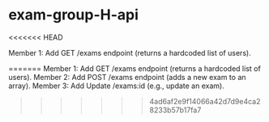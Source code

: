# exam-group-H-api

<<<<<<< HEAD


Member 1: Add GET /exams endpoint (returns a hardcoded list of users).

=======
Member 1: Add GET /exams endpoint (returns a hardcoded list of users).
Member 2: Add POST /exams endpoint (adds a new exam to an array).
Member 3: Add Update /exams:id (e.g., update an exam).
>>>>>>> 4ad6af2e9f14066a42d7d9e4ca28233b57b17fa7
